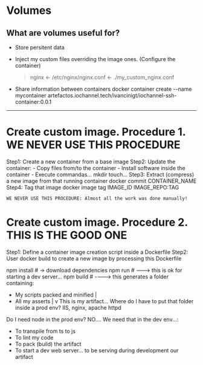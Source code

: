 # Volumes

## What are volumes useful for?

- Store persitent data
- Inject my custom files overriding the image ones. (Configure the container)

    > nginx <- /etc/nginx/nginx.conf <- ./my_custom_nginx.conf

- Share information between containers
 docker container create --name mycontainer artefactos.iochannel.tech/ivancinigt/iochannel-ssh-container:0.0.1

---

# Create custom image. Procedure 1. WE NEVER USE THIS PROCEDURE

Step1: Create a new container from a base image
Step2: Update the container:
    - Copy files from/to the container
    - Install software inside the container
    - Execute commandas... mkdir touch...
Step3: Extract (compress) a new image from that running container
        docker commit CONTAINER_NAME
Step4: Tag that image
        docker image tag IMAGE_ID IMAGE_REPO:TAG
    
    WE NEVER USE THIS PROCEDURE: Almost all the work was done manually!
    
# Create custom image. Procedure 2. THIS IS THE GOOD ONE

Step1: Define a container image creation script inside a Dockerfile
Step2: User docker build to create a new image by processing this Dockerfile


npm install # -> download dependencies
npm run     # ---> this is ok for starting a dev server...
npm build   # ----> this generates a folder containing:
- My scripts packed and minified        |
- All my asserts                        |
                                        v
                                This is my artifact...
Where do I have to put that folder inside a prod env? IIS, nginx, apache httpd

Do I need node in the prod env?  NO....
We need that in the dev env...:
- To transpile from ts to js
- To lint my code
- To pack (build) the artifact
- To start a dev web server... to be serving during development our artifact

 